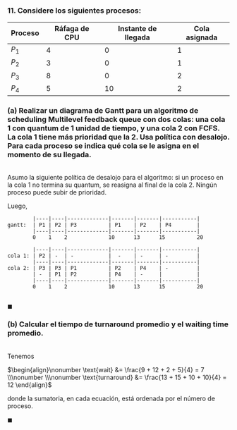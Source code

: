 ### 11. Considere los siguientes procesos:
| Proceso | Ráfaga de CPU | Instante de llegada | Cola asignada |
| ------- | ------------- | ------------------- | ------------- |
| $P_1$   | 4             | 0                   | 1             |
| $P_2$   | 3             | 0                   | 1             |
| $P_3$   | 8             | 0                   | 2             |
| $P_4$   | 5             | 10                  | 2             |

### (a) Realizar un diagrama de Gantt para un algoritmo de scheduling Multilevel feedback queue con dos colas: una cola $1$ con quantum de $1$ unidad de tiempo, y una cola $2$ con FCFS. La cola $1$ tiene más prioridad que la $2$. Usa política con desalojo. Para cada proceso se indica qué cola se le asigna en el momento de su llegada.

\
Asumo la siguiente política de desalojo para el algoritmo: si un proceso en la cola $1$ no termina su quantum, se reasigna al final de la cola $2$. Ningún proceso puede subir de prioridad.

Luego,

```
        |----|----|-------------|-------|-------|-----------|
gantt:  | P1 | P2 | P3          | P1    | P2    | P4        |
        |----|----|-------------|-------|-------|-----------|
        0    1    2             10      13      15          20

        |----|----|-------------|-------|-------|-----------|
cola 1: | P2 | -  | -           |  -    | -     | -         |
        |----|----|-------------|-------|-------|-----------|
cola 2: | P3 | P3 | P1          | P2    | P4    | -         |
        | -  | P1 | P2          | P4    | -     |           |
        |----|----|-------------|-------|-------|-----------|
        0    1    2             10      13      15          20
            
```
$\blacksquare$


### (b) Calcular el tiempo de turnaround promedio y el waiting time promedio.

\
Tenemos

$\begin{align}\nonumber
    \text{wait} &= \frac{9 + 12 + 2 + 5}{4} = 7
    \\\nonumber
    \\\nonumber
    \text{turnaround} &= \frac{13 + 15 + 10 + 10}{4} = 12
\end{align}$

donde la sumatoria, en cada ecuación, está ordenada por el número de proceso.

$\blacksquare$
